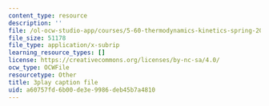 ```yaml
---
content_type: resource
description: ''
file: /ol-ocw-studio-app/courses/5-60-thermodynamics-kinetics-spring-2008/a60757fd6b00de3e9986deb45b7a4810_RrVq7Yduz2g.srt
file_size: 51178
file_type: application/x-subrip
learning_resource_types: []
license: https://creativecommons.org/licenses/by-nc-sa/4.0/
ocw_type: OCWFile
resourcetype: Other
title: 3play caption file
uid: a60757fd-6b00-de3e-9986-deb45b7a4810
---
```

